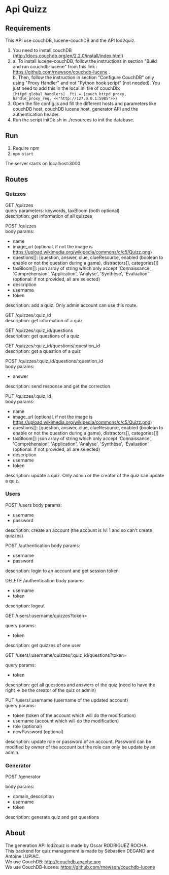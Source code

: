 # Api Quizz

## Requirements

This API use couchDB, lucene-couchDB and the API lod2quiz.  
1. You need to install couchDB (http://docs.couchdb.org/en/2.2.0/install/index.html)  
2. a. To install lucene-couchDB, follow the instructions in section "Build and run couchdb-lucene" from this link : https://github.com/rnewson/couchdb-lucene .  
   b. Then, follow the instruction in section "Configure CouchDB" only using "Proxy Handler" and not "Python hook script" (not needed). You just need to add this in the local.ini file of couchDb:
   `[httpd_global_handlers]
    _fti = {couch_httpd_proxy, handle_proxy_req, <<"http://127.0.0.1:5985">>}`
3. Open the file config.js and fill the different hosts and parameters like couchDB host, couchDB lucene host, generator API and the authentication header.
4. Run the script initDb.sh in ./resources to init the database.

## Run
1. Require npm
2. `npm start`

The server starts on localhost:3000

## Routes

### Quizzes

GET /quizzes  
query parameters: keywords, taxBloom (both optional)  
description: get information of all quizzes

POST /quizzes  
body params:
- name
- image_url (optional, if not the image is https://upload.wikimedia.org/wikipedia/commons/c/c5/Quizz.png)
- questions[]: [question, answer, clue, clueResource, enabled (boolean to enable or not the question during a game), distractors[], categories[]]
- taxBloom[]: json array of string which only accept 'Connaissance', 'Compréhension', 'Application', 'Analyse', 'Synthèse', 'Évaluation' (optional: if not provided, all are selected)
- description
- username
- token

description: add a quiz. Only admin account can use this route.

GET /quizzes/:quiz_id  
description: get information of a quiz

GET /quizzes/:quiz_id/questions  
description: get questions of a quiz

GET /quizzes/:quiz_id/questions/:question_id  
description: get a question of a quiz

POST /quizzes/:quiz_id/questions/:question_id  
body params:
- answer  

description: send response and get the correction

PUT /quizzes/:quiz_id  
body params:
- name
- image_url (optional, if not the image is https://upload.wikimedia.org/wikipedia/commons/c/c5/Quizz.png)
- questions[]: [question, answer, clue, clueResource, enabled (boolean to enable or not the question during a game), distractors[], categories[]]
- taxBloom[]: json array of string which only accept 'Connaissance', 'Compréhension', 'Application', 'Analyse', 'Synthèse', 'Évaluation' (optional: if not provided, all are selected)
- description
- username
- token

description: update a quiz. Only admin or the creator of the quiz can update a quiz.  

### Users

POST /users
body params:
- username
- password

description: create an account (the account is lvl 1 and so can't create quizzes)

POST /authentication
body params:
- username
- password

description: login to an account and get session token

DELETE /authentication
body params:
- username
- token

description: logout

GET /users/:username/quizzes?token=

query params:
- token

description: get quizzes of one user

GET /users/:username/quizzes/:quiz_id/questions?token=

query params:
- token

description: get all questions and answers of the quiz (need to have the right => be the creator of the quiz or admin)

PUT /users/:username (username of the updated account)  
query params:
- token (token of the account which will do the modification)
- username (account which will do the modification)
- role (optional)
- newPassword (optional)
 
description: update role or password of an account. Password can be modified by owner of the account but the role can only be update by an admin.

### Generator

POST /generator

body params:
- domain_description
- username
- token

description: generate quiz and get questions

## About

The generation API lod2quiz is made by Oscar RODRIGUEZ ROCHA.  
This backend for quiz management is made by Sébastien DEGAND and Antoine LUPIAC.  
We use CouchDB: http://couchdb.apache.org  
We use CouchDB-lucene: https://github.com/rnewson/couchdb-lucene  

